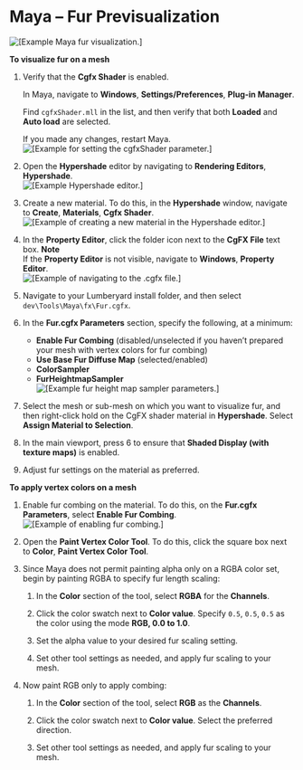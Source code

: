 # Maya – Fur Previsualization<a name="shader-ref-fur-previzmaya"></a>

![\[Example Maya fur visualization.\]](http://docs.aws.amazon.com/lumberyard/latest/userguide/images/shader-ref-fur-14.png)

**To visualize fur on a mesh**

1. Verify that the **Cgfx Shader** is enabled\.

   In Maya, navigate to **Windows**, **Settings/Preferences**, **Plug\-in Manager**\.

   Find `cgfxShader.mll` in the list, and then verify that both **Loaded** and **Auto load** are selected\.

   If you made any changes, restart Maya\.  
![\[Example for setting the cgfxShader parameter.\]](http://docs.aws.amazon.com/lumberyard/latest/userguide/images/shader-ref-fur-15.png)

1. Open the **Hypershade** editor by navigating to **Rendering Editors**, **Hypershade**\.  
![\[Example Hypershade editor.\]](http://docs.aws.amazon.com/lumberyard/latest/userguide/images/shader-ref-fur-16.png)

1. Create a new material\. To do this, in the **Hypershade** window, navigate to **Create**, **Materials**, **Cgfx Shader**\.  
![\[Example of creating a new material in the Hypershade editor.\]](http://docs.aws.amazon.com/lumberyard/latest/userguide/images/shader-ref-fur-17.png)

1. In the **Property Editor**, click the folder icon next to the **CgFX File** text box\.
**Note**  
If the **Property Editor** is not visible, navigate to **Windows**, **Property Editor**\.  
![\[Example of navigating to the .cgfx file.\]](http://docs.aws.amazon.com/lumberyard/latest/userguide/images/shader-ref-fur-18.png)

1. Navigate to your Lumberyard install folder, and then select `dev\Tools\Maya\fx\Fur.cgfx`\.

1. In the **Fur\.cgfx Parameters** section, specify the following, at a minimum:
   + **Enable Fur Combing** \(disabled/unselected if you haven’t prepared your mesh with vertex colors for fur combing\)
   + **Use Base Fur Diffuse Map** \(selected/enabled\)
   + **ColorSampler**
   + **FurHeightmapSampler**  
![\[Example fur height map sampler parameters.\]](http://docs.aws.amazon.com/lumberyard/latest/userguide/images/shader-ref-fur-19.png)

1. Select the mesh or sub\-mesh on which you want to visualize fur, and then right\-click hold on the CgFX shader material in **Hypershade**\. Select **Assign Material to Selection**\.

1. In the main viewport, press 6 to ensure that **Shaded Display \(with texture maps\)** is enabled\.

1. Adjust fur settings on the material as preferred\.

**To apply vertex colors on a mesh**

1. Enable fur combing on the material\. To do this, on the **Fur\.cgfx Parameters**, select **Enable Fur Combing**\.  
![\[Example of enabling fur combing.\]](http://docs.aws.amazon.com/lumberyard/latest/userguide/images/shader-ref-fur-20.png)

1. Open the **Paint Vertex Color Tool**\. To do this, click the square box next to **Color**, **Paint Vertex Color Tool**\.

1. Since Maya does not permit painting alpha only on a RGBA color set, begin by painting RGBA to specify fur length scaling:

   1. In the **Color** section of the tool, select **RGBA** for the **Channels**\.

   1. Click the color swatch next to **Color value**\. Specify `0.5`, `0.5`, `0.5` as the color using the mode **RGB, 0\.0 to 1\.0**\.

   1. Set the alpha value to your desired fur scaling setting\.

   1. Set other tool settings as needed, and apply fur scaling to your mesh\.

1. Now paint RGB only to apply combing:

   1. In the **Color** section of the tool, select **RGB** as the **Channels**\.

   1. Click the color swatch next to **Color value**\. Select the preferred direction\. 

   1. Set other tool settings as needed, and apply fur scaling to your mesh\.
